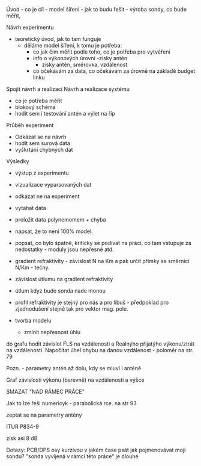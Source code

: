 Úvod
    - co je cíl - model šíření
    - jak to budu řešit - výroba sondy, co bude měřit, 

Návrh experimentu
- teoretický úvod, jak to tam funguje
    - děláme model šíření, k tomu je potřeba:
        - co jak čím měřit podle toho, co je potřeba pro vytvéření
        - info o výkonových úrovní
            -zisky antén
            - zisky antén, směrovka, vzdálenost
        - co očekávám za data, co očekávám za úrovně na základě budget linku

Spojit návrh a realizaci
Návrh a realizace systému
- co je potřeba měřit
- blokový schéma 
- hodit sem i testování antén a výlet na říp


Průběh experiment
- Odkázat se na návrh
- hodit sem surová data
- vyškrtání chybných dat

Výsledky
- výstup z experimentu
- vizualizace vyparsovaných dat
- odkázat ne na experiment
- vytahat data 
- proložit data polynemomem + chyba 
- napsat, že to není 100% model.
- popsat, co bylo špatně, kriticky se podívat na práci, co tam vstupuje za nedostatky - moduly jsou nepřesné atd.


- gradient refraktivity - závislost N na Km a pak určit přímky se směrnicí  N/Km - tečny.
- závislost útlumu na gradient refraktivity

- útlum kdyz bude sonda nade monou
- profil refraktivity je stejný pro nás a pro libuš - předpoklad pro zjednodušení stejně tak pro vektor mag. pole. 


- tvorba modelu
    - zmínit nepřesnost úhlu

do grafu hodit závislot FLS na vzdálenosti a Reálnýho přijatýho výkonu/ztrát na vzdálenosti.
Napočítat úhel ohybu na danou vzdálenost - poloměr na str. 79


Pozn.
    - parametry antén až dolu, kdy se mluví i anténě 

Graf závislosti výkonu (barevně) na vzdálenosti a výšce

SMAZAT "NAD RÁMEC PRÁCE"

Jak to lze řeši numericyk - parabolická rce. na str 93

zeptat se na parametry antény




ITUR P834-9

zisk asi 8 dB


Dotazy:
PCB/DPS
osy kurzívou
v jakém čase psát
jak pojmenovávat moji sondu? "sonda vyvíjená v rámci této práce" je dlouhé